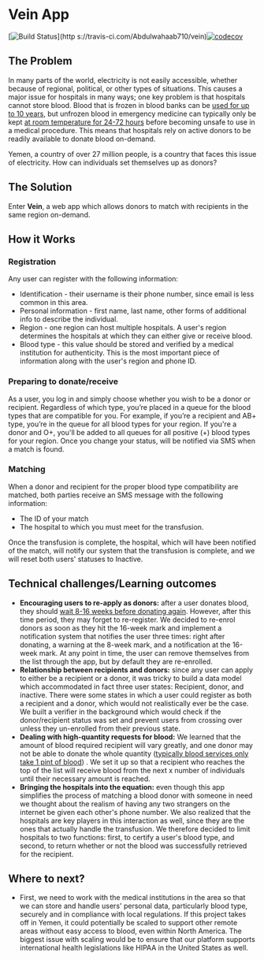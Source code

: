# Vein App

[![Build Status](https://travis-ci.com/Abdulwahaab710/vein.svg?token=bpyKsaqf92KAMzyEvsW1&branch=master)](http s://travis-ci.com/Abdulwahaab710/vein)[![codecov](https://codecov.io/gh/abdulwahaab710/vein/branch/master/graph/badge.svg)](https://codecov.io/gh/abdulwahaab710/vein)

## The Problem

In many parts of the world, electricity is not easily accessible, whether because of regional, political, or other types of situations. This causes a major issue for hospitals in many ways; one key problem is that hospitals cannot store blood. Blood that is frozen in blood banks can be [used for up to 10 years](https://thebloodconnection.org/products-services/laboratory-services/frozen-blood-program/), but unfrozen blood in emergency medicine can typically only be kept [at room temperature for 24-72 hours](https://www.ncbi.nlm.nih.gov/pubmed/17958534) before becoming unsafe to use in a medical procedure. This means that hospitals rely on active donors to be readily available to donate blood on-demand.

Yemen, a country of over 27 million people, is a country that faces this issue of electricity. How can individuals set themselves up as donors?

## The Solution
Enter **Vein**, a web app which allows donors to match with recipients in the same region on-demand.

## How it Works

### Registration

Any user can register with the following information:

* Identification - their username is their phone number, since email is less common in this area.
* Personal information - first name, last name, other forms of additional info to describe the individual.
* Region - one region can host multiple hospitals. A user's region determines the hospitals at which they can either give or receive blood.
* Blood type - this value should be stored and verified by a medical institution for authenticity. This is the most important piece of information along with the user's region and phone ID.

### Preparing to donate/receive

As a user, you log in and simply choose whether you wish to be a donor or recipient. Regardless of which type, you’re placed in a queue for the blood types that are compatible for you. For example, if you’re a recipient and AB+ type, you’re in the queue for all blood types for your region. If you're a donor and O+, you'll be added to all queues for all positive (+) blood types for your region.
Once you change your status, will be notified via SMS when a match is found.

### Matching

When a donor and recipient for the proper blood type compatibility are matched, both parties receive an SMS message with the following information:
* The ID of your match
* The hospital to which you must meet for the transfusion.

Once the transfusion is complete, the hospital, which will have been notified of the match, will notify our system that the transfusion is complete, and we will reset both users' statuses to Inactive.

## Technical challenges/Learning outcomes
* **Encouraging users to re-apply as donors:** after a user donates blood, they should [wait 8-16 weeks before donating again](https://www.redcrossblood.org/faq.html). However, after this time period, they may forget to re-register. We decided to re-enrol donors as soon as they hit the 16-week mark and implement a notification system that notifies the user three times: right after donating, a warning at the 8-week mark, and a notification at the 16-week mark. At any point in time, the user can remove themselves from the list through the app, but by default they are re-enrolled.
* **Relationship between recipients and donors:** since any user can apply to either be a recipient or a donor, it was tricky to build a data model which accommodated in fact three user states: Recipient, donor, and inactive. There were some states in which a user could register as both a recipient and a donor, which would not realistically ever be the case. We built a verifier in the background which would check if the donor/recipient status was set and prevent users from crossing over unless they un-enrolled from their previous state.
* **Dealing with high-quantity requests for blood:** We learned that the amount of blood required recipient will vary greatly, and one donor may not be able to donate the whole quantity ([typically blood services only take 1 pint of blood](https://blood.ca/en/blood/faqs-whole-blood-donations)) . We set it up so that a recipient who reaches the top of the list will receive blood from the next x number of individuals until their necessary amount is reached.
* **Bringing the hospitals into the equation:** even though this app simplifies the process of matching a blood donor with someone in need we thought about the realism of having any two strangers on the internet be given each other's phone number. We also realized that the hospitals are key players in this interaction as well, since they are the ones that actually handle the transfusion. We therefore decided to limit hospitals to two functions: first, to certify a user's blood type, and second, to return whether or not the blood was successfully retrieved for the recipient.

## Where to next?

* First, we need to work with the medical institutions in the area so that we can store and handle users' personal data, particularly blood type, securely and in compliance with local regulations. If this project takes off in Yemen, it could potentially be scaled to support other remote areas without easy access to blood, even within North America. The biggest issue with scaling would be to ensure that our platform supports international health legislations like HIPAA in the United States as well.
